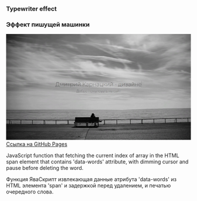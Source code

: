 
### Typewriter effect
### Эффект пишущей машинки
![screenshot of sample](readme-preview-image.jpg)
[Ссылка на GitHub Pages](https://likesatie.github.io/Typewriter-effect-JS-HTML-CSS/)

JavaScript function that fetching the current index of array in the HTML span element that contains 'data-words' attribute, with dimming cursor and pause before deleting the word.

Функция ЯваСкрипт извлекающая данные атрибута 'data-words' из HTML элемента 'span' и задержкой перед удалением, и печатью очередного слова.
